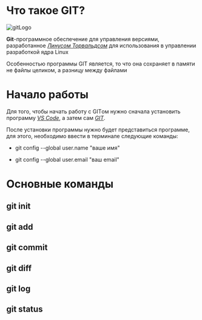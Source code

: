# Что такое GIT?

![gitLogo](git-logo.jpg)

**Git**-программное обеспечение для управления версиями, разработанное [*Линусом Торвальдсом*](https://ru.wikipedia.org/wiki/Торвальдс,_Линус/ "ссылка на Википедию") для использования в управлении разработкой ядра Linux 

Особенностью программы GIT является, то что она сохраняет в памяти не файлы целиком, а разницу между файлами

# Начало работы

Для того, чтобы начать работу с GITом нужно сначала установить программу [*VS Code*](https://code.visualstudio.com/ "ссылка на сайт"), а затем сам [*GIT*](https://git-scm.com/ "ссылка на сайт").

После установки программы нужно будет представиться программе, для этого, необходимо ввести в терминале следующие команды:

* git config --global user.name "ваше имя"

* git config --global user.email "ваш email"


# Основные команды

## git init

## git add

## git commit

## git diff

## git log

## git status

